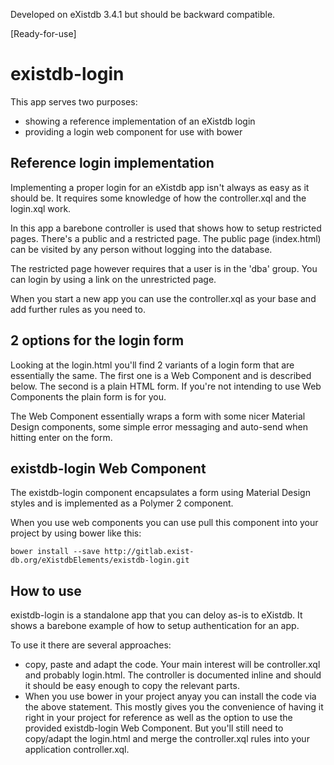 Developed on eXistdb 3.4.1 but should be backward compatible.

[Ready-for-use]

# existdb-login


This app serves two purposes:
 * showing a reference implementation of an eXistdb login
 * providing a login web component for use with bower
 
## Reference login implementation

Implementing a proper login for an eXistdb app isn't always as easy as it 
should be. It requires some knowledge of how the controller.xql and the
login.xql work.

In this app a barebone controller is used that shows how to setup restricted pages.
There's a public and a restricted page. The public page (index.html) can be visited
by any person without logging into the database.

The restricted page however requires that a user is in the 'dba' group. You can login by using a link on 
the unrestricted page. 

When you start a new app you can use the controller.xql as your base and add
further rules as you need to.

## 2 options for the login form

Looking at the login.html you'll find 2 variants of a login form that are essentially the same. The first one is a Web Component
and is described below. The second is a plain HTML form. If you're not intending to use Web Components the plain form is for you.

The Web Component essentially wraps a form with some nicer Material Design components, some simple error messaging and auto-send when hitting enter on the
form.

## existdb-login Web Component

The existdb-login component encapsulates a form using Material Design styles and
is implemented as a Polymer 2 component. 

When you use web components you can use pull this component into your project by using
bower like this:

```
bower install --save http://gitlab.exist-db.org/eXistdbElements/existdb-login.git
```

## How to use

existdb-login is a standalone app that you can deloy as-is to eXistdb. It shows a barebone example of how to setup
authentication for an app. 

To use it there are several approaches:
 * copy, paste and adapt the code. Your main interest will be controller.xql and probably login.html. The controller
   is documented inline and should it should be easy enough to copy the relevant parts.
 * When you use bower in your project anyay you can install the code via the above statement. This mostly gives
 you the convenience of having it right in your project for reference as well as the option to use the 
 provided existdb-login Web Component. But you'll still need to copy/adapt the login.html and merge the controller.xql rules
 into your application controller.xql. 



